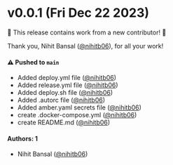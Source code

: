 # v0.0.1 (Fri Dec 22 2023)

:tada: This release contains work from a new contributor! :tada:

Thank you, Nihit Bansal ([@nihitb06](https://github.com/nihitb06)), for all your work!

#### ⚠️ Pushed to `main`

- Added deploy.yml file ([@nihitb06](https://github.com/nihitb06))
- Added release.yml file ([@nihitb06](https://github.com/nihitb06))
- Added deploy.sh file ([@nihitb06](https://github.com/nihitb06))
- Added .autorc file ([@nihitb06](https://github.com/nihitb06))
- Added amber.yaml secrets file ([@nihitb06](https://github.com/nihitb06))
- create .docker-compose.yml ([@nihitb06](https://github.com/nihitb06))
- create README.md ([@nihitb06](https://github.com/nihitb06))

#### Authors: 1

- Nihit Bansal ([@nihitb06](https://github.com/nihitb06))
